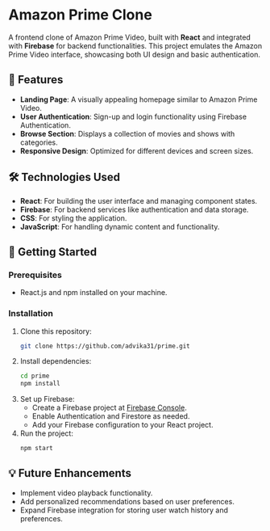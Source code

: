 # Amazon Prime Clone

A frontend clone of Amazon Prime Video, built with **React** and integrated with **Firebase** for backend functionalities. This project emulates the Amazon Prime Video interface, showcasing both UI design and basic authentication.

## 📖 Features

- **Landing Page**: A visually appealing homepage similar to Amazon Prime Video.
- **User Authentication**: Sign-up and login functionality using Firebase Authentication.
- **Browse Section**: Displays a collection of movies and shows with categories.
- **Responsive Design**: Optimized for different devices and screen sizes.

## 🛠️ Technologies Used

- **React**: For building the user interface and managing component states.
- **Firebase**: For backend services like authentication and data storage.
- **CSS**: For styling the application.
- **JavaScript**: For handling dynamic content and functionality.

## 🚀 Getting Started

### Prerequisites
- React.js and npm installed on your machine.

### Installation
1. Clone this repository:
   ```bash
   git clone https://github.com/advika31/prime.git
   ```
2. Install dependencies:
   ```bash
   cd prime
   npm install
   ```
3. Set up Firebase:
   - Create a Firebase project at [Firebase Console](https://console.firebase.google.com/).
   - Enable Authentication and Firestore as needed.
   - Add your Firebase configuration to your React project.
4. Run the project:
   ```bash
   npm start
   ```

## 💡 Future Enhancements

- Implement video playback functionality.
- Add personalized recommendations based on user preferences.
- Expand Firebase integration for storing user watch history and preferences.
